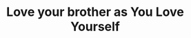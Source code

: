 ---
title: "Love your brother as You Love Yourself"
url: /mobai/love-your-brother-as-you-love-yourself/
shop: convenience
---